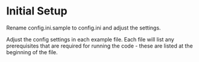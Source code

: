 # Initial Setup

Rename config.ini.sample to config.ini and adjust the settings.

Adjust the config settings in each example file. Each file will list any prerequisites that are required for running the code - these are listed at the beginning of the file.





